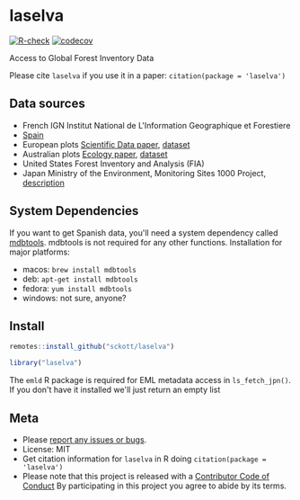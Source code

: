 laselva
=======



[![R-check](https://github.com/sckott/laselva/workflows/R-check/badge.svg)](https://github.com/sckott/laselva/actions)
[![codecov](https://codecov.io/gh/sckott/laselva/branch/master/graph/badge.svg)](https://codecov.io/gh/sckott/laselva)

Access to Global Forest Inventory Data

Please cite `laselva` if you use it in a paper: `citation(package = 'laselva')`

## Data sources

- French IGN Institut National de L'Information Geographique et Forestiere
- [Spain][esp]
- European plots [Scientific Data paper][eupaper], [dataset][eufig]
- Australian plots [Ecology paper][auspaper], [dataset][ausfig]
- United States Forest Inventory and Analysis (FIA)
- Japan Ministry of the Environment, Monitoring Sites 1000 Project, [description][jpn]

## System Dependencies

If you want to get Spanish data, you'll need a system dependency called [mdbtools][]. mdbtools is not required for any other functions. Installation for major platforms:

- macos: `brew install mdbtools`
- deb: `apt-get install mdbtools`
- fedora: `yum install mdbtools`
- windows: not sure, anyone?

## Install


```r
remotes::install_github("sckott/laselva")
```


```r
library("laselva")
```

The `emld` R package is required for EML metadata access in `ls_fetch_jpn()`. If you don't have it
installed we'll just return an empty list

## Meta

* Please [report any issues or bugs](https://github.com/sckott/laselva/issues).
* License: MIT
* Get citation information for `laselva` in R doing `citation(package = 'laselva')`
* Please note that this project is released with a [Contributor Code of Conduct][coc]
By participating in this project you agree to abide by its terms.

[coc]: https://github.com/sckott/laselva/blob/master/.github/CODE_OF_CONDUCT.md
[auspaper]: https://doi.org/10.1890/14-0458R.1
[ausfig]: https://figshare.com/collections/Long-term_stem_inventory_data_from_tropical_rain_forest_plots_in_Australia/3307029
[eupaper]: https://doi.org/10.1038/sdata.2016.123
[eufig]: https://doi.org/10.6084/m9.figshare.c.3288407.v1
[esp]: https://www.miteco.gob.es/fr/biodiversidad/servicios/banco-datos-naturaleza/informacion-disponible/ifn3_base_datos_1_25.aspx
[jpn]: http://db.cger.nies.go.jp/JaLTER/ER_DataPapers/archives/2011/ERDP-2011-01/metadata
[mdbtools]: https://github.com/brianb/mdbtools
